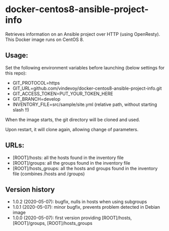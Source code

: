 # docker-centos8-ansible-project-info

Retrieves information on an Ansible project over HTTP (using OpenResty).  This Docker image runs on CentOS 8.

## Usage:

Set the following environment variables before launching (below settings for this repo):

- GIT_PROTOCOL=https
- GIT_URL=github.com/vindevoy/docker-centos8-ansible-project-info.git  
- GIT_ACCESS_TOKEN=PUT_YOUR_TOKEN_HERE
- GIT_BRANCH=develop
- INVENTORY_FILE=src/sample/site.yml  (relative path, without starting slash !!)

When the image starts, the git directory will be cloned and used.  

Upon restart, it will clone again, allowing change of parameters.

## URLs:

- [ROOT]/hosts: all the hosts found in the inventory file
- [ROOT]/groups: all the groups found in the inventory file
- [ROOT]/hosts_groups: all the hosts and groups found in the inventory file (combines /hosts and /groups)


## Version history

- 1.0.2 (2020-05-07): bugfix, nulls in hosts when using subgroups
- 1.0.1 (2020-05-07): minor bugfix, prevents problem detected in Debian image
- 1.0.0 (2020-05-07): first version providing [ROOT]/hosts, [ROOT]/groups, [ROOT]/hosts_groups
